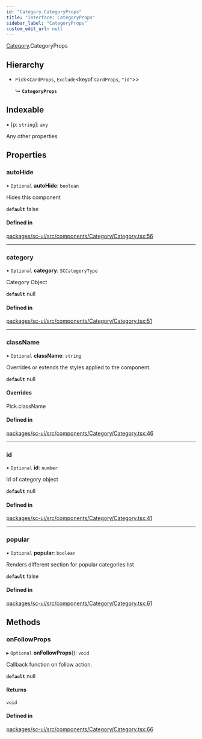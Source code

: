 ```yaml
---
id: "Category.CategoryProps"
title: "Interface: CategoryProps"
sidebar_label: "CategoryProps"
custom_edit_url: null
---
```


[Category](../modules/Category.md).CategoryProps

## Hierarchy

- `Pick`<`CardProps`, `Exclude`<keyof `CardProps`, ``"id"``\>\>

  ↳ **`CategoryProps`**

## Indexable

▪ [p: `string`]: `any`

Any other properties

## Properties

### autoHide

• `Optional` **autoHide**: `boolean`

Hides this component

**`default`** false

#### Defined in

[packages/sc-ui/src/components/Category/Category.tsx:56](https://github.com/selfcommunity/community-ui/blob/67100aa/packages/sc-ui/src/components/Category/Category.tsx#L56)

___

### category

• `Optional` **category**: `SCCategoryType`

Category Object

**`default`** null

#### Defined in

[packages/sc-ui/src/components/Category/Category.tsx:51](https://github.com/selfcommunity/community-ui/blob/67100aa/packages/sc-ui/src/components/Category/Category.tsx#L51)

___

### className

• `Optional` **className**: `string`

Overrides or extends the styles applied to the component.

**`default`** null

#### Overrides

Pick.className

#### Defined in

[packages/sc-ui/src/components/Category/Category.tsx:46](https://github.com/selfcommunity/community-ui/blob/67100aa/packages/sc-ui/src/components/Category/Category.tsx#L46)

___

### id

• `Optional` **id**: `number`

Id of category object

**`default`** null

#### Defined in

[packages/sc-ui/src/components/Category/Category.tsx:41](https://github.com/selfcommunity/community-ui/blob/67100aa/packages/sc-ui/src/components/Category/Category.tsx#L41)

___

### popular

• `Optional` **popular**: `boolean`

Renders different section for popular categories list

**`default`** false

#### Defined in

[packages/sc-ui/src/components/Category/Category.tsx:61](https://github.com/selfcommunity/community-ui/blob/67100aa/packages/sc-ui/src/components/Category/Category.tsx#L61)

## Methods

### onFollowProps

▸ `Optional` **onFollowProps**(): `void`

Callback function on follow action.

**`default`** null

#### Returns

`void`

#### Defined in

[packages/sc-ui/src/components/Category/Category.tsx:66](https://github.com/selfcommunity/community-ui/blob/67100aa/packages/sc-ui/src/components/Category/Category.tsx#L66)
